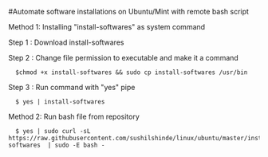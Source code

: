 #Automate software installations on Ubuntu/Mint with remote bash script 

Method 1: Installing "install-softwares" as system command

Step 1 : Download install-softwares

Step 2 : Change file permission to executable and make it a command

      $chmod +x install-softwares && sudo cp install-softwares /usr/bin
Step 3 : Run command with "yes" pipe

      $ yes | install-softwares
      
Method 2: Run bash file from repository

      $ yes | sudo curl -sL https://raw.githubusercontent.com/sushilshinde/linux/ubuntu/master/install-softwares  | sudo -E bash - 
